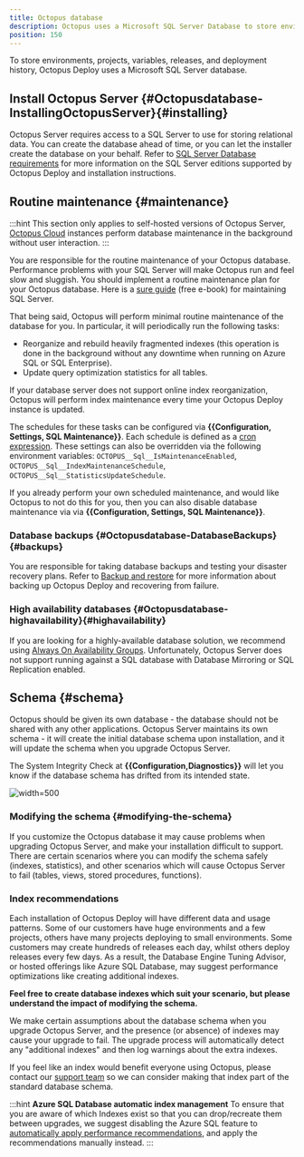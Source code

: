 ```yaml
---
title: Octopus database
description: Octopus uses a Microsoft SQL Server Database to store environments, projects, variables, releases, and deployment history.
position: 150
---
```


To store environments, projects, variables, releases, and deployment history, Octopus Deploy uses a Microsoft SQL Server database.

## Install Octopus Server {#Octopusdatabase-InstallingOctopusServer}{#installing}

Octopus Server requires access to a SQL Server to use for storing relational data. You can create the database ahead of time, or you can let the installer create the database on your behalf. Refer to [SQL Server Database requirements](/docs/installation/sql-server-database.md) for more information on the SQL Server editions supported by Octopus Deploy and installation instructions.

## Routine maintenance {#maintenance}

:::hint
This section only applies to self-hosted versions of Octopus Server, [Octopus Cloud](/docs/octopus-cloud/index.md) instances perform database maintenance in the background without user interaction.
:::

You are responsible for the routine maintenance of your Octopus database. Performance problems with your SQL Server will make Octopus run and feel slow and sluggish. You should implement a routine maintenance plan for your Octopus database. Here is a [sure guide](https://oc.to/SQLServerMaintenanceGuide) (free e-book) for maintaining SQL Server.

That being said, Octopus will perform minimal routine maintenance of the database for you. In particular, it will periodically run the following tasks:
* Reorganize and rebuild heavily fragmented indexes (this operation is done in the background without any downtime when running on Azure SQL or SQL Enterprise).
* Update query optimization statistics for all tables.

If your database server does not support online index reorganization, Octopus will perform index maintenance every time your Octopus Deploy instance is updated.

The schedules for these tasks can be configured via **{{Configuration, Settings, SQL Maintenance}}**. Each schedule is defined as a [cron expression](https://en.wikipedia.org/wiki/Cron#Overview). These settings can also be overridden via the following environment variables: `OCTOPUS__Sql__IsMaintenanceEnabled`, `OCTOPUS__Sql__IndexMaintenanceSchedule`, `OCTOPUS__Sql__StatisticsUpdateSchedule`.

If you already perform your own scheduled maintenance, and would like Octopus to not do this for you, then you can also disable database maintenance via via **{{Configuration, Settings, SQL Maintenance}}**.

### Database backups {#Octopusdatabase-DatabaseBackups}{#backups}

You are responsible for taking database backups and testing your disaster recovery plans. Refer to [Backup and restore](/docs/administration/data/backup-and-restore.md) for more information about backing up Octopus Deploy and recovering from failure.

### High availability databases {#Octopusdatabase-highavailability}{#highavailability}

If you are looking for a highly-available database solution, we recommend using [Always On Availability Groups](https://docs.microsoft.com/en-us/sql/database-engine/availability-groups/windows/overview-of-always-on-availability-groups-sql-server?view=sql-server-2017). Unfortunately, Octopus Server does not support running against a SQL database with Database Mirroring or SQL Replication enabled.  

## Schema {#schema}

Octopus should be given its own database - the database should not be shared with any other applications. Octopus Server maintains its own schema - it will create the initial database schema upon installation, and it will update the schema when you upgrade Octopus Server.

The System Integrity Check at **{{Configuration,Diagnostics}}** will let you know if the database schema has drifted from its intended state.

![](run-system-integrity-check.png "width=500")

### Modifying the schema {#modifying-the-schema}

If you customize the Octopus database it may cause problems when upgrading Octopus Server, and make your installation difficult to support. There are certain scenarios where you can modify the schema safely (indexes, statistics), and other scenarios which will cause Octopus Server to fail (tables, views, stored procedures, functions).

### Index recommendations

Each installation of Octopus Deploy will have different data and usage patterns. Some of our customers have huge environments and a few projects, others have many projects deploying to small environments. Some customers may create hundreds of releases each day, whilst others deploy releases every few days. As a result, the Database Engine Tuning Advisor, or hosted offerings like Azure SQL Database, may suggest performance optimizations like creating additional indexes.

**Feel free to create database indexes which suit your scenario, but please understand the impact of modifying the schema.**

We make certain assumptions about the database schema when you upgrade Octopus Server, and the presence (or absence) of indexes may cause your upgrade to fail. The upgrade process will automatically detect any "additional indexes" and then log warnings about the extra indexes.

If you feel like an index would benefit everyone using Octopus, please contact our [support team](https://octopus.com/support) so we can consider making that index part of the standard database schema.

:::hint
**Azure SQL Database automatic index management**
To ensure that you are aware of which Indexes exist so that you can drop/recreate them between upgrades, we suggest disabling the Azure SQL feature to [automatically apply performance recommendations](https://azure.microsoft.com/en-us/documentation/articles/sql-database-advisor-portal/#enable-automatic-index-management), and apply the recommendations manually instead.
:::
